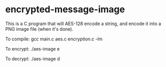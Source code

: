 # encrypted-message-image
This is a C program that will AES-128 encode a string, and encode it into a PNG image file (when it's done).

To compile: gcc main.c aes.c encryption.c -lm

To encrypt: ./aes-image <string to encrypt> e <image filename> 

To decrypt: ./aes-image <string to decrypt> d <image filename>
